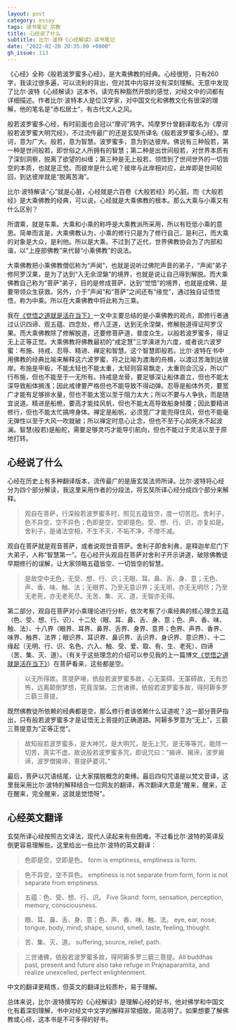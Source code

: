```yaml
---
layout: post
category: essay
tags: 读书笔记 宗教
title: 心经说了什么
subtitle: 比尔·波特《心经解读》读书笔记
date: "2022-02-20 20:35:00 +0800"
gh_issue: 113
---
```


《心经》全称《般若波罗蜜多心经》，是大乘佛教的经典。心经很短，只有260字，我读过很多遍，可以流利的背出，但对其中内容并没有深刻理解。无意中发现了比尔·波特《心经解读》这本书，读完有种豁然开朗的感觉，对经文中的词都有详细描述。作者比尔·波特本人是位汉学家，对中国文化和佛教文化有很深的理解，他的笔名是“赤松居士”，有古代文人之风。

般若波罗蜜多心经，有时前面也会冠以“摩诃”两字。鸠摩罗什曾翻译取名为《摩诃般若波罗蜜大明咒经》，不过流传最广的还是玄奘所译名《般若波罗蜜多心经》。摩诃，意为广大。般若，意为智慧。波罗蜜多，意为到达彼岸。佛说有三种般若，第一种是世间般若，即世俗之人所拥有的智慧；第二种是出世间般若，对世界本质有了深刻洞察，脱离了欲望的纠缠；第三种是无上般若，领悟到了世间世外的一切皆空的本质，也就是正觉。而彼岸是什么呢？彼岸与此岸相对应，此岸即是世间轮回，到达彼岸就是“脱离苦海”。

比尔·波特解读“心”就是心脏，心经就是六百卷《大般若经》的心脏。而《大般若经》是大乘佛教的经典，可以说，心经就是大乘佛教的根本。那么大乘与小乘又有什么区别？

所谓乘，就是车乘。大乘和小乘的称呼是大乘教派所采用，所以有贬低小乘的意思。简单而言是，大乘佛教认为，小乘的修行只是为了修行自己，是利己，而大乘的对象是大众，是利他。所以是大乘。不过到了近代，世界佛教协会为了内部和谐，以“上座部佛教”来代替“小乘佛教”的说法。

大乘佛教把小乘佛教僧侣称为“声闻”，也就是说听过佛陀声音的弟子，“声闻”弟子修阿罗汉果，是为了达到“入无余涅槃”的境界，也就是说让自己得到解脱。而大乘佛教自己称为“菩萨”弟子，目的是修成菩萨，达到“觉悟”的境界，也就是成佛，是要带领众生获救。另外，介于“声闻”和“菩萨”之间还有“缘觉”，通过独自证悟觉悟，称为中乘。所以在大乘佛教中将此称为三乘。

我在[《觉悟之道就是活在当下》](/articles/old-path-white-clouds)一文中主要总结的是小乘佛教的观点，即修行者通过认识四谛、观五蕴、四念处，修八正道，达到无余涅槃，修解脱道得证阿罗汉果。而大乘佛教除了修解脱道，还要修菩萨道，普度众生。以般若波罗蜜多，得证无上正等正觉。大乘佛教将佛教最初的“戒定慧”三学演进为六度，或者说六波罗蜜：布施、持戒、忍辱、精进、禅定和智慧。这个智慧即般若。比尔·波特在书中用佛教的经典比喻来解释这六波罗蜜，将之比喻为渡海的舟楫，以渡过苦海到达彼岸。布施是甲板，不能太轻也不能太重，太轻则容易飘走，太重则会沉没，所以广行布施，但也不能至于一无所有。持戒是龙骨，要足够深让船体直立，但也不能太深导致船体搁浅；因此戒律要严格但也不能导致不得动弹。忍辱是船体外壳，要宽广才能有足够排水量，但也不能太宽以至于阻力太大；所以不要与人争执，而是随宜说道。精进是船桅，要高才能挂风帆，但也不能太高导致船身倾覆；因此要精进修行，但也不能太忙搞垮身体。禅定是船帆，必须宽广才能兜得住风，但也不能毫无弹性以至于大风一吹就破；所以禅定时息心止念，但也不至于心如死水不起波澜。智慧(般若)是船舵，需要足够灵巧才能导引航向，但也不能过于灵活以至于原地打转。

## 心经说了什么

心经在历史上有多种翻译版本，流传最广的是唐玄奘法师所译。比尔·波特将心经分为四个部分解读，我这里采用作者的分段法，将玄奘所译心经分成四个部分来解释。

> 观自在菩萨，行深般若波罗蜜多时，照见五蕴皆空，度一切苦厄。舍利子，色不异空，空不异色；色即是空，空即是色。受、想、行、识，亦复如是。舍利子，是诸法空相，不生不灭，不垢不净，不增不减。
> 

观自在菩萨就是观音菩萨，或者说观世音菩萨。舍利子即舍利弗，是释迦牟尼门下大弟子，人称“智慧第一”。在心经开头观自在菩萨对舍利子开示讲道，破除佛教徒早期修行的误解，让大家领略五蕴皆空、一切皆空的智慧。

> 是故空中无色，无受、想、行、识；无眼、耳、鼻、舌、身、意；无色、声、香、味、触、法；无眼界，乃至无意识界；无无明，亦无无明尽；乃至无老死，亦无老死尽。无苦、集、灭、道，无智亦无得。
> 

第二部分，观自在菩萨对小乘理论进行分析，依次考察了小乘经典的核心理念五蕴（色、受、想、行、识）、十二处（眼、耳、鼻、舌、身、意；色、声、香、味、触、法）、十八界（眼界、耳界、鼻界、舌界、身界、意界；色界、声界、香界、味界、触界、法界；眼识界、耳识界、鼻识界、舌识界、身识界、意识界）、十二缘起（无明、行、识、名色、六入、触、受、爱、取、有、生、老死）、四谛（苦、集、灭、道）。（有关于这些理念的介绍可以参见我的上一篇博文[《觉悟之道就是活在当下》](/articles/old-path-white-clouds)）在菩萨看来，这些都是空。

> 以无所得故。菩提萨埵，依般若波罗蜜多故，心无罣碍。无罣碍故，无有恐怖，远离颠倒梦想，究竟涅槃。三世诸佛，依般若波罗蜜多故，得阿耨多罗三藐三菩提。
> 

既然佛教徒所依赖的经典都是空，那么修行者该依赖什么证道呢？这一部分菩萨指出，只有般若波罗蜜多才是证悟无上菩提的正确道路。阿耨多罗意为“无上”，三藐三菩提意为“正等正觉”。

> 故知般若波罗蜜多，是大神咒，是大明咒，是无上咒，是无等等咒，能除一切苦，真实不虚。故说般若波罗蜜多咒，即说咒曰：“揭谛、揭谛，波罗揭谛，波罗僧揭谛，菩提萨婆诃。”
> 

最后，菩萨以咒语结尾，让大家摆脱概念的束缚。最后四句咒语是以梵文音译，这里我采用比尔·波特的解释结合一位网友的翻译，再次翻译大意是“醒来，醒来，正在醒来，完全醒来，这就是觉悟呀”。

## 心经英文翻译

玄奘所译心经按照古文译法，现代人读起来有些困难。不过看比尔·波特的英译反倒更容易理解些。这里给出一些比尔·波特的英文翻译：

> 色即是空，空即是色。 form is emptiness, emptiness is form.
> 

> 色不异空，空不异色。 emptiness is not separate from form, form is not separate from emptiness.
> 

> 五蕴：色、受、想、行、识。 Five Skand: form, sensation, perception, memory, consciousness.
> 

> 眼、耳、鼻、舌、身、意；色、声、香、味、触、法。 eye, ear, nose, tongue, body, mind; shape, sound, smell, taste, feeling, thought.
> 

> 苦、集、灭、道。 suffering, source, relief, path.
> 

> 三世诸佛，依般若波罗蜜多故，得阿耨多罗三藐三菩提。All buddhas past, present and future also take refuge in Prajnaparamita, and realize unexcelled, perfect enlightenment.
> 

中文的翻译更精炼，但英文的翻译比较质朴，易于理解。

总体来说，比尔·波特撰写的《心经解读》是理解心经的好书，他对佛学和中国文化有着深刻理解，书中对经文中文字的解释非常细致，简洁明了。如果想要了解佛教或心经，这本书是不可多得的好书。
